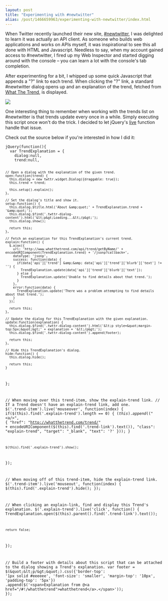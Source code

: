 ```yaml
---
layout: post
title: "Experimenting with #newtwitter"
alias: /post/1466659963/experimenting-with-newtwitter/index.html
---
```


When Twitter recently launched their new site, [#newtwitter](http://twitter.com/newtwitter), I was delighted to learn it was actually an API client. As someone who builds web applications and works on APIs myself, it was inspirational to see this all done with HTML and Javascript. Needless to say, when my account gained access to #newtwitter, I fired up my Web Inspector and started digging around with the console – you can learn a lot with the console's tab completion.

After experimenting for a bit, I whipped up some quick Javascript that appends a "?" link to each trend. When clicking the "?" link, a standard #newtwitter dialog opens up and an explanation of the trend, fetched from [What The Trend](http://whatthetrend.com), is displayed.

<p class="image">
  <img src="http://thomasmango.com/images/2010/11/trend-explanation.png"/>
</p>

One interesting thing to remember when working with the trends list on #newtwitter is that trends update every once in a while. Simply executing this script once won't do the trick. I decided to let jQuery's [live](http://api.jquery.com/live/) function handle that issue.

Check out the source below if you're interested in how I did it:

<script src='https://gist.github.com/660636.js?file=trends-explained.js'> </script>
<noscript>
<div class='code-snippet'>
<pre><code>jQuery(function(){
  var TrendExplanation = {
    dialog:null,
    trend:null,

    // Open a dialog with the explanation of the given trend.
    open:function(trend) {
      this.dialog = new twttr.widget.Dialog({draggable: true});
      this.trend = trend;

      this.setup().explain();
    },

    // Set the dialog's title and show it.
    setup:function() {
      this.dialog.$title.html('About &amp;quot;' + TrendExplanation.trend + '&amp;quot;');
      this.dialog.$find('.twttr-dialog-content').html('&lt;p&gt;Loading...&lt;/p&gt;');
      this.dialog.show();

      return this;
    },

    // Fetch an explanation for this TrendExplanation's current trend.
    explain:function() {
      $.ajax({
        url: 'http://www.whatthetrend.com/api/trend/getByName/' + encodeURIComponent(TrendExplanation.trend) + '/jsonp?callback=',
        dataType: 'jsonp',
        success: function(data) {
          if(data['api']['trend'] &amp;&amp; data['api']['trend']['blurb']['text'] != '') {
            TrendExplanation.update(data['api']['trend']['blurb']['text']);
          } else {
            TrendExplanation.update('Unable to find details about that trend.');
          }
        },
        error:function(data) {
          TrendExplanation.update('There was a problem attempting to find details about that trend.');
        }
      });

      return this;
    },

    // Update the dialog for this TrendExplanation with the given explanation.
    update:function(explanation) {
      this.dialog.$find('.twttr-dialog-content').html('&lt;p style=&quot;margin-top:5px;&quot;&gt;' + explanation + '&lt;/p&gt;');
      this.dialog.$find('.twttr-dialog-content').append(footer);

      return this;
    },

    // Hide this TrendExplanation's dialog.
    hide:function() {
      this.dialog.hide();

      return this;
    }
  };

  // When moving over this trend-item, show the explain-trend link.
  // If a Trend doesn't have an explain-trend link, add one.
  $('.trend-item').live('mouseover', function(index) {
    if($(this).find('.explain-trend').length == 0) {
      $(this).append($(&quot;&lt;a/&gt;&quot;, {
        &quot;href&quot;:   &quot;http://whatthetrend.com/trend/&quot; + encodeURIComponent($(this).find('.trend-link').text()),
        &quot;class&quot;:  &quot;explain-trend&quot;,
        &quot;target&quot;: &quot;_blank&quot;,
        &quot;text&quot;: '?'
      }));
    }

    $(this).find('.explain-trend').show();
  });

  // When moving off of this trend-item, hide the explain-trend link.
  $('.trend-item').live('mouseout', function(index) {
    $(this).find('.explain-trend').hide();
  });

  // When clicking an explain-link, find and display this Trend's explanation.
  $('.explain-trend').live('click', function() {
    TrendExplanation.open($(this).parent().find('.trend-link').text());

    return false;
  });

  // Build a footer with details about this script that can be attached to the dialog showing a Trend's explanation.
  var footer = $(&quot;&lt;p/&gt;&quot;).css({'border-top': '1px solid #eeeeee', 'font-size': 'smaller', 'margin-top': '10px', 'padding-top': '5px'})
    .append($('&lt;span&gt;Explanation from @&lt;a href=&quot;/#!/whatthetrend&quot;&gt;whatthetrend&lt;/a&gt;.&lt;/span&gt;'));
});</code></pre>
</div>
</noscript>